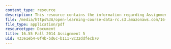 ```yaml
---
content_type: resource
description: This resource contains the information regarding Assignment 5.
file: /media/https%3A/open-learning-course-data-rc.s3.amazonaws.com/16-55-ionized-gases-fall-2014/433e1eb40f4bbd6cb1118c32ddfecb70_MIT16_55F14_Assignment5.pdf
file_type: application/pdf
resourcetype: Document
title: 16.55 Fall 2014 Assignment 5
uid: 433e1eb4-0f4b-bd6c-b111-8c32ddfecb70
---
```

